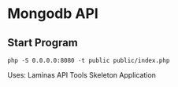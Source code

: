 # Mongodb API

## Start Program
```
php -S 0.0.0.0:8080 -t public public/index.php

```


Uses:
Laminas API Tools Skeleton Application
